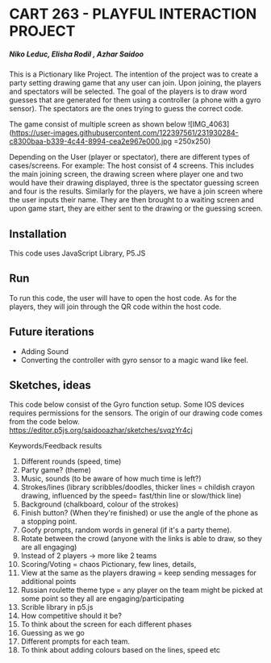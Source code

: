 # CART 263 - PLAYFUL INTERACTION PROJECT
##### Niko Leduc, Elisha Rodil , Azhar Saidoo 


This is a Pictionary like Project. The intention of the project was to create a party setting drawing game that any user can join. Upon joining, the players and spectators will be selected. The goal of the players is to draw word guesses that are generated for them using a controller (a phone with a gyro sensor). The spectators are the ones trying to guess the correct code.


The game consist of multiple screen as shown below
![IMG_4063](https://user-images.githubusercontent.com/122397561/231930284-c8300baa-b339-4c44-8994-cea2e967e000.jpg =250x250)


Depending on the User (player or spectator), there are different types of cases/screens.
For example:
The host consist of 4 screens. This includes the main joining screen, the drawing screen where player one and two would have their drawing displayed, three is the spectator guessing screen and four is the results.
Similarly for the players, we have a join screen where the user inputs their name. They are then brought to a waiting screen and upon game start, they are either sent to the drawing or the guessing screen.



## Installation
This code uses JavaScript Library, P5.JS

## Run
To run this code, the user will have to open the host code.
As for the players, they will join through the QR code within the host code.

## Future iterations
- Adding Sound
- Converting the controller with gyro sensor to a magic wand like feel.

## Sketches, ideas

This code below consist of the Gyro function setup. Some IOS devices requires permissions for the sensors. The origin of our drawing code comes from the code below.
https://editor.p5js.org/saidooazhar/sketches/svqzYr4cj

Keywords/Feedback results
1. Different rounds (speed, time)
2. Party game? (theme)
3. Music, sounds (to be aware of how much time is left?)
4. Strokes/lines (library scribbles/doodles, thicker lines = childish crayon drawing, influenced by 
the speed= fast/thin line or slow/thick line)
5. Background (chalkboard, colour of the strokes)
6. Finish button? (When they're finished) or use the angle of the phone as a stopping point.
7. Goofy prompts, random words in general (if it's a party theme).
8. Rotate between the crowd (anyone with the links is able to draw, so they are all engaging)
9. Instead of 2 players -> more like 2 teams
10. Scoring/Voting = chaos Pictionary, few lines, details,
11. View at the same as the players drawing = keep sending messages for additional points
12. Russian roulette theme type = any player on the team might be picked at some point so they all 
are engaging/participating
13. Scrible library in p5.js
14. How competitive should it be?
15. To think about the screen for each different phases
16. Guessing as we go
17. Different prompts for each team.
18. To think about adding colours based on the lines, speed etc

